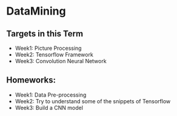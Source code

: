 # DataMining

## Targets in this Term
- Week1: Picture Processing
- Week2: Tensorflow Framework
- Week3: Convolution Neural Network


## Homeworks:
- Week1: Data Pre-processing
- Week2: Try to understand some of the snippets of Tensorflow
- Week3: Build a CNN model
